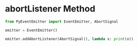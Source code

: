 # abortListener Method

```py
from PyEventEmitter import EventEmitter, AbortSignal

emitter = EventEmitter()

emitter.addAbortListener(AbortSignal(), lambda x: print(x))
```